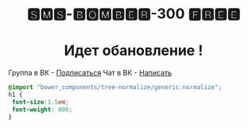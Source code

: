 

<h1 align="center"> 🆂🅼🆂-🅱🅾🅼🅱🅴🆁-300 🅵🆁🅴🅴 </h1>
<h1 align="center">Идет обановление !</h1>

Группа в ВК - [Подписаться](https://vk.com/hackerpro300)
Чат в ВК - [Написать](https://vk.me/join/AJQ1dyAD2RfiLmpN0GyH3KmJ)
```scss /* или css */
@import "bower_components/tree-normalize/generic.normalize";
h1 {
 font-size:1.5em;
 font-weight: 800;
}



